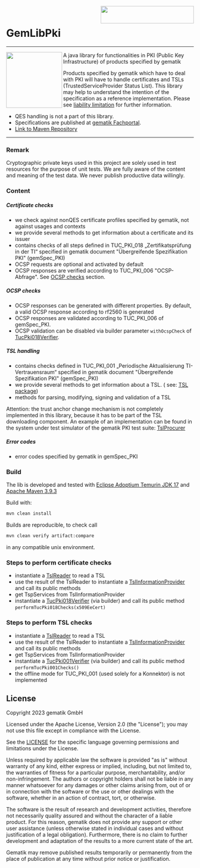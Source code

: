 <img align="right" width="250" height="47" src="doc/images/Gematik_Logo_Flag_With_Background.png"/> <br/>

# GemLibPki

--- 
<img align="left" height="150" src="doc/images/logo.svg" />

A java library for functionalities in PKI (Public Key Infrastructure) of products specified by
gematik

Products specified by gematik which have to deal with PKI will have to handle certificates and
TSLs (TrustedServiceProvider Status List). This library may help to understand the intention of the
specification as a reference implementation.
Please
see [liability limitation](https://fachportal.gematik.de/default-titlegrundsaetzliche-nutzungsbedingungen)
for further information.

* QES handling is not a part of this library.
* Specifications are published at [gematik Fachportal](https://fachportal.gematik.de/).
* [Link to Maven Repository](https://mvnrepository.com/artifact/de.gematik.pki/gemLibPki)

---

### Remark

Cryptographic private keys used in this project are solely used in test resources for the purpose of
unit tests.
We are fully aware of the content and meaning of the test data. We never publish productive data
willingly.

### Content

##### Certificate checks

- we check against nonQES certificate profiles specified by gematik, not against usages and contexts
- we provide several methods to get information about a certificate and its issuer
- contains checks of all steps defined in TUC_PKI_018 „Zertifikatsprüfung in der TI“ specified in
  gematik document "Übergreifende Spezifikation PKI" (gemSpec_PKI)
- OCSP requests are optional and activated by default
- OCSP responses are verified according to TUC_PKI_006 "OCSP-Abfrage".
  See [OCSP checks](./README.md#ocsp-checks) section.

##### OCSP checks

- OCSP responses can be generated with different properties. By default, a valid OCSP response
  according to rf2560 is generated
- OCSP responses are validated according to TUC_PKI_006 of gemSpec_PKI.
- OCSP validation can be disabled via builder parameter `withOcspCheck` of
  [TucPki018Verifier](src/main/java/de/gematik/pki/gemlibpki/certificate/TucPki018Verifier.java).

##### TSL handling

- contains checks defined in TUC_PKI_001 „Periodische Aktualisierung TI-Vertrauensraum“ specified in
  gematik document "Übergreifende Spezifikation PKI" (gemSpec_PKI)
- we provide several methods to get information about a TSL. (
  see: [TSL package](src/main/java/de/gematik/pki/gemlibpki/tsl))
- methods for parsing, modifying, signing and validation of a TSL

Attention: the trust anchor change mechanism is not completely implemented in this library,
because it has to be part of the TSL downloading component. An example of an implementation
can be found in the system under test simulator of the gematik PKI test
suite: [TslProcurer](https://github.com/gematik/app-PkiTestsuite/blob/1.1.3/pkits-sut-server-sim/src/main/java/de/gematik/pki/pkits/sut/server/sim/tsl/TslProcurer.java)

##### Error codes

- error codes specified by gematik in gemSpec_PKI

### Build

The lib is developed and tested
with [Eclipse Adoptium Temurin JDK 17](https://github.com/adoptium/temurin17-binaries) and [Apache
Maven 3.9.3](https://maven.apache.org/index.html)

Build with:

```bash
mvn clean install
```

Builds are reproducible, to check call

```bash
mvn clean verify artifact:compare
```

in any compatible unix environment.

### Steps to perform certificate checks

- instantiate a [TslReader](src/main/java/de/gematik/pki/gemlibpki/tsl/TslReader.java) to read a TSL
- use the result of the TslReader to instantiate
  a [TslInformationProvider](src/main/java/de/gematik/pki/gemlibpki/tsl/TslInformationProvider.java)
  and call its public methods
- get TspServices from TslInformationProvider
- instantiate
  a [TucPki018Verifier](src/main/java/de/gematik/pki/gemlibpki/certificate/TucPki018Verifier.java)
  (via builder) and call its public method `performTucPki018Checks(x509EeCert)`

### Steps to perform TSL checks

- instantiate a [TslReader](src/main/java/de/gematik/pki/gemlibpki/tsl/TslReader.java) to read a TSL
- use the result of the TslReader to instantiate
  a [TslInformationProvider](src/main/java/de/gematik/pki/gemlibpki/tsl/TslInformationProvider.java)
  and call its public methods
- get TspServices from TslInformationProvider
- instantiate
  a [TucPki001Verifier](src/main/java/de/gematik/pki/gemlibpki/tsl/TucPki001Verifier.java) (via
  builder) and call its public method `performTucPki001Checks()`
- the offline mode for TUC_PKI_001 (used solely for a Konnektor) is not implemented

## License

Copyright 2023 gematik GmbH

Licensed under the Apache License, Version 2.0 (the "License"); you may not use this file except in
compliance with the License.

See the [LICENSE](./LICENSE) for the specific language governing permissions and limitations under
the License.

Unless required by applicable law the software is provided "as is" without warranty of any kind,
either express or implied, including, but not limited to, the warranties of fitness for a particular
purpose, merchantability, and/or non-infringement. The authors or copyright holders shall not be
liable in any manner whatsoever for any damages or other claims arising from, out of or in
connection with the software or the use or other dealings with the software, whether in an action of
contract, tort, or otherwise.

The software is the result of research and development activities, therefore not necessarily quality
assured and without the character of a liable product. For this reason, gematik does not provide any
support or other user assistance (unless otherwise stated in individual cases and without
justification of a legal obligation). Furthermore, there is no claim to further development and
adaptation of the results to a more current state of the art.

Gematik may remove published results temporarily or permanently from the place of publication at any
time without prior notice or justification.
